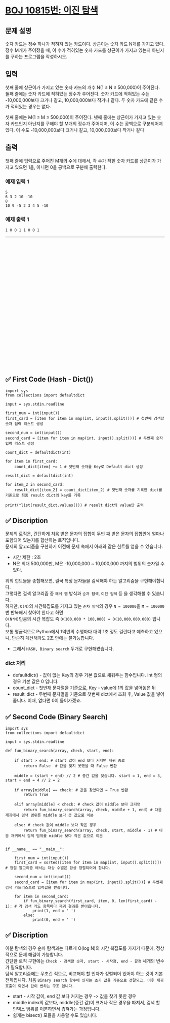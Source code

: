 # [BOJ 10815번: 이진 탐색](https://www.acmicpc.net/problem/10815)

## 문제 설명

숫자 카드는 정수 하나가 적혀져 있는 카드이다. 상근이는 숫자 카드 N개를 가지고 있다. 정수 M개가 주어졌을 때, 이 수가 적혀있는 숫자 카드를 상근이가 가지고 있는지 아닌지를 구하는 프로그램을 작성하시오.

## 입력

첫째 줄에 상근이가 가지고 있는 숫자 카드의 개수 N(1 ≤ N ≤ 500,000)이 주어진다. 둘째 줄에는 숫자 카드에 적혀있는 정수가 주어진다. 숫자 카드에 적혀있는 수는 -10,000,000보다 크거나 같고, 10,000,000보다 작거나 같다. 두 숫자 카드에 같은 수가 적혀있는 경우는 없다.  

셋째 줄에는 M(1 ≤ M ≤ 500,000)이 주어진다. 넷째 줄에는 상근이가 가지고 있는 숫자 카드인지 아닌지를 구해야 할 M개의 정수가 주어지며, 이 수는 공백으로 구분되어져 있다. 이 수도 -10,000,000보다 크거나 같고, 10,000,000보다 작거나 같다  

## 출력

첫째 줄에 입력으로 주어진 M개의 수에 대해서, 각 수가 적힌 숫자 카드를 상근이가 가지고 있으면 1을, 아니면 0을 공백으로 구분해 출력한다.


### 예제 입력 1

```
5
6 3 2 10 -10
8
10 9 -5 2 3 4 5 -10
```

### 예제 출력 1

```
1 0 0 1 1 0 0 1
```



---

<br/>
<br/>
<br/>
<br/>
<br/>
<br/>
<br/>
<br/>
<br/>
<br/>
<br/>
<br/>
<br/>
<br/>
<br/>
<br/>
<br/>
<br/>
<br/>
<br/>
<br/>
<br/>
<br/>

## ✅ First Code (Hash - Dict())

```python3
import sys
from collections import defaultdict

input = sys.stdin.readline

first_num = int(input())
first_card = [item for item in map(int, input().split())] # 첫번째 검색할 숫자 입력 리스트 생성

second_num = int(input())
second_card = [item for item in map(int, input().split())] # 두번째 숫자 입력 리스트 생성

count_dict = defaultdict(int) 

for item in first_card: 
    count_dict[item] += 1 # 첫번째 숫자를 Key로 Default dict 생성

result_dict = defaultdict(int)

for item_2 in second_card: 
    result_dict[item_2] = count_dict[item_2] # 첫번째 숫자를 기록한 dict를 기준으로 최종 result dict의 key를 기록

print(*list(result_dict.values())) # result dict의 value만 출력
```

## ✅ Discription

문제의 로직은, 간단하게 처음 받은 문자의 집합이 두번 째 받은 문자의 집합안에 얼마나 포함되어 있는지를 합산하는 로직입니다.  
문제의 알고리즘을 구현하기 이전에 문제 속에서 아래와 같은 힌트를 얻을 수 있습니다. 

* 시간 제한 : 2초 
* N은 최대 500,000만, M은 -10,000,000 ~ 10,000,000 까지의 범위의 숫자일 수 있다.

위의 힌트들을 종합해보면, 결국 특정 문자들을 검색해야 하는 알고리즘을 구현해야합니다.  
그렇다면 검색 알고리즘 중 `해쉬 맵` 방식과 `순차 탐색`, `이진 탐색` 등 을 생각해볼 수 있습니다.  
하지만, `O(N)`의 시간복잡도를 가지고 있는 `순차 탐색`의 경우 `N = 100000`을 `M = 100000` 번 반복해서 찾아야 한다고 하면  
`O(N*M)`만큼의 시간 복잡도 즉 `O(100,000 * 100,000) = O(10,000,000,000)` 입니다.  
보통 평균적으로 Python에서 1억번의 수행마다 대략 1초 정도 걸린다고 예측하고 있으니, 단순히 계산해봐도 2초 안에는 불가능합니다.  

* 그래서 `HASH, Binary search` 두개로 구현해봤습니다. 

### dict 처리

* defaultdict() - 값이 없는 Key의 경우 기본 값으로 채워주는 함수입니다. int 형의 경우 기본 값은 0 입니다.  
* count_dict - 첫번재 문자열을 기준으로, Key - value에 1의 값을 넣어놓은 뒤  
* result_dict - 두번째 문자열을 기준으로 첫번째 dict에서 조회 후, Value 값을 넣어줍니다. 이때, 없다면 0이 들어가겠죠.

 

## ✅ Second Code (Binary Search)

```python3
import sys
from collections import defaultdict

input = sys.stdin.readline

def fun_binary_search(array, check, start, end):
    
    if start > end: # start 값이 end 보다 커지면 재귀 종료
        return False  # 값을 찾지 못했을 때 False 반환
    
    middle = (start + end) // 2 # 중간 값을 찾습니다. start = 1, end = 3, start + end = 4 // 2 = 2 
    
    if array[middle] == check: # 값을 찾았다면 = True 반환
        return True
    
    elif array[middle] < check: # check 값이 middle 보다 크다면
        return fun_binary_search(array, check, middle + 1, end) # 다음 재귀에서 검색 범위를 middle 보다 큰 값으로 이분
    
    else: # check 값이 middle 보다 작은 경우
        return fun_binary_search(array, check, start, middle - 1) # 다음 재귀에서 검색 범위를 middle 보다 작은 값으로 이분


if __name__ == "__main__":
    
    first_num = int(input())
    first_card = sorted([item for item in map(int, input().split())]) # 정렬 알고리즘 에서는 대상 수열은 항상 정렬되어야 합니다.

    second_num = int(input())
    second_card = [item for item in map(int, input().split())] # 두번째 검색 카드리스트르 입력값을 받습니다.

    for item in second_card: 
        if fun_binary_search(first_card, item, 0, len(first_card) - 1): # 각 검색 카드 항목마다 재귀 결과를 받아옵니다. 
            print(1, end = ' ')
        else: 
            print(0, end = ' ')
```

## ✅ Discription

이분 탐색의 경우 순차 탐색과는 다르게 O(log N)의 시간 복잡도를 가지기 때문에, 정상적으로 문제 해결이 가능합니다.  
간단한 로직 구현에는 `Check - 검색할 숫자, start - 시작점, end - 끝점` 세개의 변수가 필요합니다.   
탐색 알고리즘에는 무조건 적으로, 비교해야 할 인자가 정렬되어 있어야 하는 것이 기본 전제입니다. 
처음 `Binary search 함수에 인자는 초기 값을 기준으로 전달되고, 이후 재귀 호출이 되면서 값이 변하는 구조 입니다.`

* start - 시작 값이, end 값 보다 커지는 경우 -> 값을 찾기 못한 경우
* middle index의 값보다, middle(중간 값)이 크거나 작은 경우을 따져서, 검색 할 인덱스 범위를 이분하면서 좁혀가는 과정입니다.  
* 쉽게는 bisect() 모듈을 사용할 수도 있습니다.